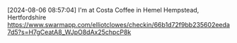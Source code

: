 [2024-08-06 08:57:04] I'm at Costa Coffee in Hemel Hempstead, Hertfordshire https://www.swarmapp.com/elliotclowes/checkin/66b1d72f9bb235602eeda7d5?s=H7gCeatA8_WJpO8dAx25chpcP8k
